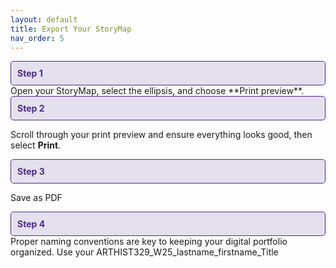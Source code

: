 ```yaml
---
layout: default
title: Export Your StoryMap
nav_order: 5
---
```


<div style="border: 1px solid #4E2A84; background-color: #E4E0EE; padding: 10px; border-radius: 5px; color: #4E2A84;">
  <strong>Step 1</strong>
</div>
Open your StoryMap, select the ellipsis, and choose **Print preview**.


<div style="border: 1px solid #4E2A84; background-color: #E4E0EE; padding: 10px; border-radius: 5px; color: #4E2A84;">
  <strong>Step 2</strong>
</div>

Scroll through your print preview and ensure everything looks good, then select **Print**.


<div style="border: 1px solid #4E2A84; background-color: #E4E0EE; padding: 10px; border-radius: 5px; color: #4E2A84;">
  <strong>Step 3</strong>
</div>

Save as PDF

<div style="border: 1px solid #4E2A84; background-color: #E4E0EE; padding: 10px; border-radius: 5px; color: #4E2A84;">
  <strong>Step 4</strong>
</div>
Proper naming conventions are key to keeping your digital portfolio organized. Use your ARTHIST329_W25_lastname_firstname_Title
